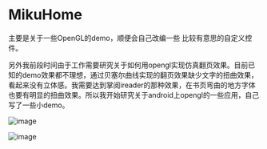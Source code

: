 # MikuHome
主要是关于一些OpenGL的demo，顺便会自己改编一些 比较有意思的自定义控件。

另外我前段时间由于工作需要研究关于如何用opengl实现仿真翻页效果。目前已知的demo效果都不理想，通过贝塞尔曲线实现的翻页效果缺少文字的扭曲效果，看起来没有立体感。我需要达到掌阅ireader的那种效果，在书页弯曲的地方字体也要有明显的扭曲效果。所以我开始研究关于android上opengl的一些应用，自己写了一些小demo。

![image](https://github.com/lord19871207/MikuHome/blob/master/AnimateTest/curl1.png)

![image](https://github.com/lord19871207/MikuHome/blob/master/AnimateTest/curl1.png)
